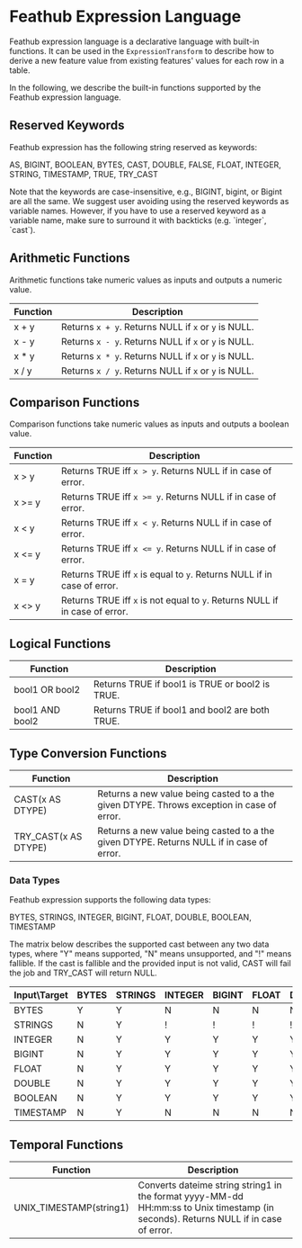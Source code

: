 # Feathub Expression Language

Feathub expression language is a declarative language with built-in functions.
It can be used in the `ExpressionTransform` to describe how to derive a new
feature value from existing features' values for each row in a table.

In the following, we describe the built-in functions supported by the Feathub
expression language.

## Reserved Keywords
Feathub expression has the following string reserved as keywords:

AS, BIGINT, BOOLEAN, BYTES, CAST, DOUBLE, FALSE, FLOAT, INTEGER, STRING, TIMESTAMP, 
TRUE, TRY_CAST

Note that the keywords are case-insensitive, e.g., BIGINT, bigint, or Bigint are all 
the same. We suggest user avoiding using the reserved keywords as variable names. 
However, if you have to use a reserved keyword as a variable name, make sure to 
surround it with backticks (e.g. \`integer\`, \`cast\`). 

## Arithmetic Functions

Arithmetic functions take numeric values as inputs and outputs a numeric value.

| Function | Description |
| --- | --- |
| x + y | Returns `x + y`. Returns NULL if `x` or `y` is NULL. |
| x - y | Returns `x - y`. Returns NULL if `x` or `y` is NULL. |
| x * y | Returns `x * y`. Returns NULL if `x` or `y` is NULL. |
| x / y | Returns `x / y`. Returns NULL if `x` or `y` is NULL. |


## Comparison Functions

Comparison functions take numeric values as inputs and outputs a boolean value.

| Function | Description |
| --- | --- |
| x > y | Returns TRUE iff `x > y`. Returns NULL if in case of error. |
| x >= y | Returns TRUE iff `x >= y`. Returns NULL if in case of error. |
| x < y | Returns TRUE iff `x < y`. Returns NULL if in case of error. |
| x <= y | Returns TRUE iff `x <= y`. Returns NULL if in case of error. |
| x = y | Returns TRUE iff `x` is equal to `y`. Returns NULL if in case of error. |
| x <> y | Returns TRUE iff `x` is not equal to `y`. Returns NULL if in case of error. |

## Logical Functions

| Function        | Description                                     |
|-----------------|-------------------------------------------------|
| bool1 OR bool2  | Returns TRUE if bool1 is TRUE or bool2 is TRUE. |
| bool1 AND bool2 | Returns TRUE if bool1 and bool2 are both TRUE.  |

## Type Conversion Functions

| Function             | Description                                                                               |
|----------------------|-------------------------------------------------------------------------------------------|
| CAST(x AS DTYPE)     | Returns a new value being casted to a the given DTYPE. Throws exception in case of error. |
| TRY_CAST(x AS DTYPE) | Returns a new value being casted to a the given DTYPE. Returns NULL if in case of error.  |

### Data Types

Feathub expression supports the following data types: 

BYTES, STRINGS, INTEGER, BIGINT, FLOAT, DOUBLE, BOOLEAN, TIMESTAMP

The matrix below describes the supported cast between any two data types, where "Y" 
means supported, "N" means unsupported, and "!" means fallible. If the cast is fallible 
and the provided input is not valid, CAST will fail the job and TRY_CAST will return 
NULL. 

| Input\Target | BYTES | STRINGS | INTEGER | BIGINT | FLOAT | DOUBLE | BOOLEAN | TIMESTAMP | 
|--------------|-------|---------|---------|--------|-------|--------|---------|-----------|
| BYTES        | Y     | Y       | N       | N      | N     | N      | N       | N         |
| STRINGS      | N     | Y       | !       | !      | !     | !      | !       | !         |
| INTEGER      | N     | Y       | Y       | Y      | Y     | Y      | Y       | N         |
| BIGINT       | N     | Y       | Y       | Y      | Y     | Y      | Y       | N         |
| FLOAT        | N     | Y       | Y       | Y      | Y     | Y      | Y       | N         |
| DOUBLE       | N     | Y       | Y       | Y      | Y     | Y      | Y       | N         |
| BOOLEAN      | N     | Y       | Y       | Y      | Y     | Y      | Y       | N         |
| TIMESTAMP    | N     | Y       | N       | N      | N     | N      | N       | Y         |

## Temporal Functions

| Function                | Description                                                                                                                         |
|-------------------------|-------------------------------------------------------------------------------------------------------------------------------------|
| UNIX_TIMESTAMP(string1) | Converts dateime string string1 in the format yyyy-MM-dd HH:mm:ss to Unix timestamp (in seconds). Returns NULL if in case of error. |



